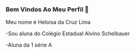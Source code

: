### Bem Vindos Ao Meu Perfil 💜

Meu nome é Heloisa da Cruz Lima

-Sou aluna do Colégio Estadual Alvino Schelbauer

-Aluna da 1 série A  
